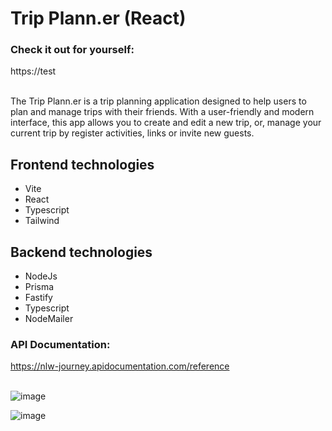 # Trip Plann.er (React)

### Check it out for yourself:
https://test <br><br>

The Trip Plann.er is a trip planning application designed to help users to plan and manage trips with their friends.
With a user-friendly and modern interface, this app allows you to create and edit a new trip, or, manage your current trip by register activities, links or invite new guests.

## Frontend technologies
- Vite
- React
- Typescript
- Tailwind

## Backend technologies
- NodeJs
- Prisma
- Fastify
- Typescript
- NodeMailer

### API Documentation:
https://nlw-journey.apidocumentation.com/reference <br><br>

![image](https://github.com/valentimgarcia/tasks-dashboard/assets/96091032/a877a25e-b2bc-4c13-bae2-98099f54df2f)

![image](https://github.com/valentimgarcia/tasks-dashboard/assets/96091032/bd2e77cd-70e0-42f4-9470-e67be502bf39)
